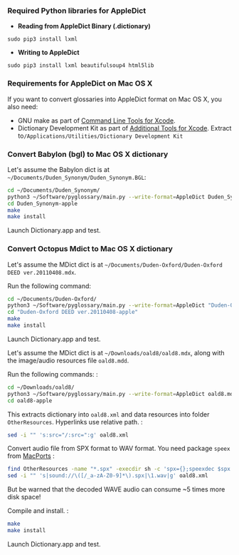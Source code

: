 ### Required Python libraries for AppleDict

-	**Reading from AppleDict Binary (.dictionary)**

`sudo pip3 install lxml`

-	**Writing to AppleDict**

`sudo pip3 install lxml beautifulsoup4 html5lib`

### Requirements for AppleDict on Mac OS X

If you want to convert glossaries into AppleDict format on Mac OS X, you also need:

-	GNU make as part of [Command Line Tools for Xcode](http://developer.apple.com/downloads).
-	Dictionary Development Kit as part of [Additional Tools for Xcode](http://developer.apple.com/downloads). Extract to`/Applications/Utilities/Dictionary Development Kit`

### Convert Babylon (bgl) to Mac OS X dictionary

Let's assume the Babylon dict is at `~/Documents/Duden_Synonym/Duden_Synonym.BGL`:

```sh
cd ~/Documents/Duden_Synonym/
python3 ~/Software/pyglossary/main.py --write-format=AppleDict Duden_Synonym.BGL Duden_Synonym-apple
cd Duden_Synonym-apple
make
make install
```

Launch Dictionary.app and test.

### Convert Octopus Mdict to Mac OS X dictionary

Let's assume the MDict dict is at `~/Documents/Duden-Oxford/Duden-Oxford DEED ver.20110408.mdx`.

Run the following command:

```sh
cd ~/Documents/Duden-Oxford/
python3 ~/Software/pyglossary/main.py --write-format=AppleDict "Duden-Oxford DEED ver.20110408.mdx" "Duden-Oxford DEED ver.20110408-apple"
cd "Duden-Oxford DEED ver.20110408-apple"
make
make install
```

Launch Dictionary.app and test.

Let's assume the MDict dict is at `~/Downloads/oald8/oald8.mdx`, along with the image/audio resources file `oald8.mdd`.

Run the following commands: :

```sh
cd ~/Downloads/oald8/
python3 ~/Software/pyglossary/main.py --write-format=AppleDict oald8.mdx oald8-apple
cd oald8-apple
```

This extracts dictionary into `oald8.xml` and data resources into folder `OtherResources`. Hyperlinks use relative path. :

```sh
sed -i "" 's:src="/:src=":g' oald8.xml
```

Convert audio file from SPX format to WAV format. You need package `speex` from [MacPorts](https://www.macports.org) :

```sh
find OtherResources -name "*.spx" -execdir sh -c 'spx={};speexdec $spx  ${spx%.*}.wav' \;
sed -i "" 's|sound://\([/_a-zA-Z0-9]*\).spx|\1.wav|g' oald8.xml
```

But be warned that the decoded WAVE audio can consume ~5 times more disk space!

Compile and install. :

```sh
make
make install
```

Launch Dictionary.app and test.

